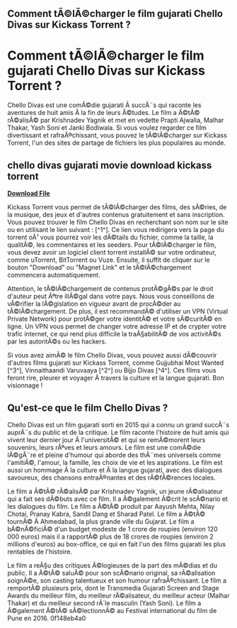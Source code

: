 ## Comment tÃ©lÃ©charger le film gujarati Chello Divas sur Kickass Torrent ?

 


 
# Comment tÃ©lÃ©charger le film gujarati Chello Divas sur Kickass Torrent ?
 
Chello Divas est une comÃ©die gujarati Ã  succÃ¨s qui raconte les aventures de huit amis Ã  la fin de leurs Ã©tudes. Le film a Ã©tÃ© rÃ©alisÃ© par Krishnadev Yagnik et met en vedette Prapti Ajwalia, Malhar Thakar, Yash Soni et Janki Bodiwala. Si vous voulez regarder ce film divertissant et rafraÃ®chissant, vous pouvez le tÃ©lÃ©charger sur Kickass Torrent, l'un des sites de partage de fichiers les plus populaires au monde.
 
## chello divas gujarati movie download kickass torrent


[**Download File**](https://www.google.com/url?q=https%3A%2F%2Fbytlly.com%2F2tKdb1&sa=D&sntz=1&usg=AOvVaw3Az4sr1RKNgOG5lyw313Vl)

 
Kickass Torrent vous permet de tÃ©lÃ©charger des films, des sÃ©ries, de la musique, des jeux et d'autres contenus gratuitement et sans inscription. Vous pouvez trouver le film Chello Divas en recherchant son nom sur le site ou en utilisant le lien suivant : [^1^]. Ce lien vous redirigera vers la page du torrent oÃ¹ vous pourrez voir les dÃ©tails du fichier, comme la taille, la qualitÃ©, les commentaires et les seeders. Pour tÃ©lÃ©charger le film, vous devez avoir un logiciel client torrent installÃ© sur votre ordinateur, comme uTorrent, BitTorrent ou Vuze. Ensuite, il suffit de cliquer sur le bouton "Download" ou "Magnet Link" et le tÃ©lÃ©chargement commencera automatiquement.
 
Attention, le tÃ©lÃ©chargement de contenus protÃ©gÃ©s par le droit d'auteur peut Ãªtre illÃ©gal dans votre pays. Nous vous conseillons de vÃ©rifier la lÃ©gislation en vigueur avant de procÃ©der au tÃ©lÃ©chargement. De plus, il est recommandÃ© d'utiliser un VPN (Virtual Private Network) pour protÃ©ger votre identitÃ© et votre sÃ©curitÃ© en ligne. Un VPN vous permet de changer votre adresse IP et de crypter votre trafic internet, ce qui rend plus difficile la traÃ§abilitÃ© de vos activitÃ©s par les autoritÃ©s ou les hackers.
 
Si vous avez aimÃ© le film Chello Divas, vous pouvez aussi dÃ©couvrir d'autres films gujarati sur Kickass Torrent, comme Gujjubhai Most Wanted [^3^], Vinnaithaandi Varuvaaya [^2^] ou Bijjo Divas [^4^]. Ces films vous feront rire, pleurer et voyager Ã  travers la culture et la langue gujarati. Bon visionnage !
  
## Qu'est-ce que le film Chello Divas ?
 
Chello Divas est un film gujarati sorti en 2015 qui a connu un grand succÃ¨s auprÃ¨s du public et de la critique. Le film raconte l'histoire de huit amis qui vivent leur dernier jour Ã  l'universitÃ© et qui se remÃ©morent leurs souvenirs, leurs rÃªves et leurs amours. Le film est une comÃ©die lÃ©gÃ¨re et pleine d'humour qui aborde des thÃ¨mes universels comme l'amitiÃ©, l'amour, la famille, les choix de vie et les aspirations. Le film est aussi un hommage Ã  la culture et Ã  la langue gujarati, avec des dialogues savoureux, des chansons entraÃ®nantes et des rÃ©fÃ©rences locales.
 
Le film a Ã©tÃ© rÃ©alisÃ© par Krishnadev Yagnik, un jeune rÃ©alisateur qui a fait ses dÃ©buts avec ce film. Il a Ã©galement Ã©crit le scÃ©nario et les dialogues du film. Le film a Ã©tÃ© produit par Aayush Mehta, Nilay Chotai, Pranay Kabra, Sandil Dang et Sharad Patel. Le film a Ã©tÃ© tournÃ© Ã  Ahmedabad, la plus grande ville du Gujarat. Le film a bÃ©nÃ©ficiÃ© d'un budget modeste de 1 crore de roupies (environ 120 000 euros) mais il a rapportÃ© plus de 18 crores de roupies (environ 2 millions d'euros) au box-office, ce qui en fait l'un des films gujarati les plus rentables de l'histoire.
 
Le film a reÃ§u des critiques Ã©logieuses de la part des mÃ©dias et du public. Il a Ã©tÃ© saluÃ© pour son scÃ©nario original, sa rÃ©alisation soignÃ©e, son casting talentueux et son humour rafraÃ®chissant. Le film a remportÃ© plusieurs prix, dont le Transmedia Gujarati Screen and Stage Awards du meilleur film, du meilleur rÃ©alisateur, du meilleur acteur (Malhar Thakar) et du meilleur second rÃ´le masculin (Yash Soni). Le film a Ã©galement Ã©tÃ© sÃ©lectionnÃ© au Festival international du film de Pune en 2016.
 0f148eb4a0
